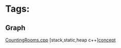# Tags:

## Graph

[CountingRooms.cpp](https://github.com/duttaANI/AL_Lab/blob/master/CSES%20problem%20Set/CountingRooms.cpp) [stack,static,heap c++][concept](https://stackoverflow.com/a/22492982/11496568)
